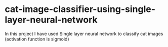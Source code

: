 # cat-image-classifier-using-single-layer-neural-network
In this project I have used Single layer neural network to classify cat images (activation function is sigmoid)
